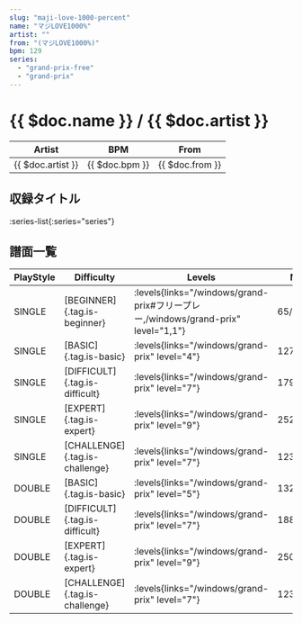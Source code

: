 ```yaml
---
slug: "maji-love-1000-percent"
name: "マジLOVE1000%"
artist: ""
from: "(マジLOVE1000%)"
bpm: 129
series:
  - "grand-prix-free"
  - "grand-prix"
---
```


# {{ $doc.name }} / {{ $doc.artist }}

|Artist|BPM|From|
|------|---|----|
|{{ $doc.artist }}|{{ $doc.bpm }}|{{ $doc.from }}|

## 収録タイトル

:series-list{:series="series"}

## 譜面一覧

|PlayStyle|Difficulty|Levels|Notes|Movie|
|---------|----------|------|-----|-----|
|SINGLE|[BEGINNER]{.tag.is-beginner}| :levels{links="/windows/grand-prix#フリープレー,/windows/grand-prix" level="1,1"}|65/0||
|SINGLE|[BASIC]{.tag.is-basic}| :levels{links="/windows/grand-prix" level="4"}|127/26||
|SINGLE|[DIFFICULT]{.tag.is-difficult}| :levels{links="/windows/grand-prix" level="7"}|179/23||
|SINGLE|[EXPERT]{.tag.is-expert}| :levels{links="/windows/grand-prix" level="9"}|252/12||
|SINGLE|[CHALLENGE]{.tag.is-challenge}| :levels{links="/windows/grand-prix" level="7"}|123/43(42)||
|DOUBLE|[BASIC]{.tag.is-basic}| :levels{links="/windows/grand-prix" level="5"}|132/20||
|DOUBLE|[DIFFICULT]{.tag.is-difficult}| :levels{links="/windows/grand-prix" level="7"}|188/15||
|DOUBLE|[EXPERT]{.tag.is-expert}| :levels{links="/windows/grand-prix" level="9"}|250/5||
|DOUBLE|[CHALLENGE]{.tag.is-challenge}| :levels{links="/windows/grand-prix" level="7"}|123/43(42)||
